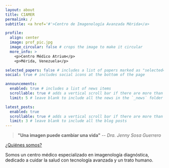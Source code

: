 ```yaml
---
layout: about
title: CIAMER
permalink: /
subtitle: <a href='#'>Centro de Imagenología Avanzada Mérida</a>

profile:
  align: center
  image: prof_pic.jpg
  image_circular: false # crops the image to make it circular
  more_info: >
    <p>Centro Médico Atrium</p>
    <p>Mérida, Venezuela</p>

selected_papers: false # includes a list of papers marked as "selected={true}"
social: true # includes social icons at the bottom of the page

announcements:
  enabled: true # includes a list of news items
  scrollable: true # adds a vertical scroll bar if there are more than 3 news items
  limit: 5 # leave blank to include all the news in the `_news` folder

latest_posts:
  enabled: true
  scrollable: true # adds a vertical scroll bar if there are more than 3 new posts items
  limit: 3 # leave blank to include all the blog posts
---
```


> **"Una imagen puede cambiar una vida"** 
-- *Dra. Jenny Sosa Guerrero*

<a href='#'>¿Quiénes somos?</a>

Somos un centro médico especializado en imagenología diagnóstica, dedicado a cuidar la salud con tecnología avanzada y un trato humano. 
